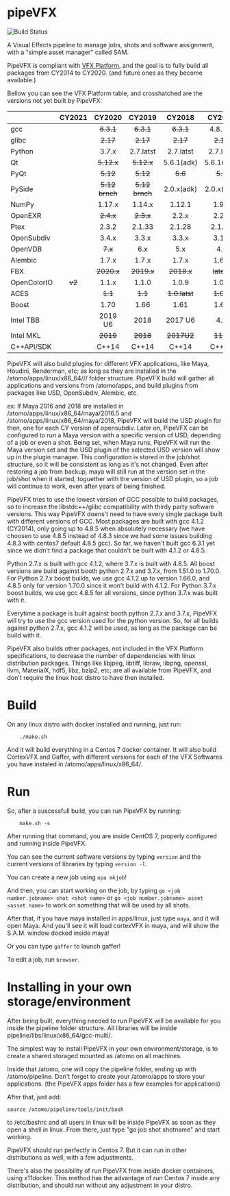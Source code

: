 pipeVFX
=======
![Build Status](https://atomovfx.hradec.com/build/build.svg)

A Visual Effects pipeline to manage jobs, shots and software assignment, with a "simple asset manager" called SAM.

PipeVFX is compliant with [VFX Platform](https://vfxplatform.com/), and the goal is to fully build all packages from CY2014 to CY2020. (and future ones as they become available.)

Bellow you can see the VFX Platform table, and crosshatched are the versions not yet built by PipeVFX:

|           |  CY2021   |   CY2020  |   CY2019  |   CY2018  |   CY2017  |   CY2016  |   CY2015  |   CY2014  |
| :----     | :-------: | :-------: | :-------: | :-------: | :-------: | :-------: | :-------: | :-------: |
| gcc       |           | ~~6.3.1~~ | ~~6.3.1~~ | ~~6.3.1~~ | 4.8.2/3   | 4.8.2/3   | 4.8.2	    | 4.1.2     |
| glibc     |           | ~~2.17~~  | ~~2.17~~  | ~~2.17~~  | ~~2.12~~  | ~~2.12~~  | ~~2.12~~  |           |
| Python    |           | 3.7.x     | 2.7.latst | 2.7.latst | 2.7.latst | 2.7.latst | 2.7.x	    | ~~2.7.3~~ |
| Qt        |           | ~~5.12.x~~| ~~5.12.x~~| 5.6.1(adk)| 5.6.1(adk)| 5.6.1(adk)| 4.8.x     | ~~4.8.5~~ |
| PyQt	    |           | ~~5.12~~  | ~~5.12~~  | ~~5.6~~   | ~~5.6~~   | ~~5.6~~ 	|           |           |
| PySide	|           | ~~5.12 brnch~~| ~~5.12 brnch~~| 2.0.x(adk)| 2.0.x(adk)| 2.0(adk)  | ~~1.2.x~~ | ~~1.2~~   |
| NumPy     |           | 1.17.x	| 1.14.x	| 1.12.1	| 1.9.2	    | 1.9.2	 	|           |           |
| OpenEXR	|           | ~~2.4.x~~ | ~~2.3.x~~ | 2.2.x     | 2.2.x     | 2.2.x     | 2.2.x     | 2.0.1     |
| Ptex      |           | 2.3.2     | 2.1.33	| 2.1.28	| 2.1.28	| 2.0.42	|           |           |
| OpenSubdiv|           | 3.4.x     | 3.3.x     | 3.3.x     | 3.1.x     | 3.0.x     | 2.5.x     | 2.3.3     |
| OpenVDB   |           | ~~7.x~~   | 6.x       | 5.x       | 4.x       | 3.x       | 3.0.x	    |           |
| Alembic	|           | 1.7.x     | 1.7.x     | 1.7.x     | 1.6.x     | 1.5.8     | 1.5.x     | 1.5.x     |
| FBX       |           | ~~2020.x~~| ~~2019.x~~| ~~2018.x~~|~~latest~~ | ~~latest~~| ~~latest~~| ~~2015~~  |
|OpenColorIO|   ~~v2~~  | 1.1.x     | 1.1.0     | 1.0.9     | 1.0.9     | 1.0.9     | 1.0.9     | ~~1.0.7~~ |
| ACES      |           | ~~1.1~~   | ~~1.1~~ |~~1.0.latst~~| ~~1.0.x~~ | ~~1.0~~ 	|           |           |
| Boost     |           | 1.70      | 1.66      | 1.61      | 1.61      | 1.55      | 1.55      | 1.53      |
| Intel TBB |           | 2019 U6   | 2018      | 2017 U6   | 4.4       | 4.3       | ~~4.2~~   | ~~4.1~~   |
| Intel MKL	|           | ~~2019~~  | ~~2018~~  | ~~2017U2~~| ~~11.3~~  | ~~11.3~~  |           |           |	 	 
| C++API/SDK|           | C++14     | C++14     | C++14     | C++11     | C++11	 	|           |           |

PipeVFX will also build plugins for different VFX applications, like Maya, Houdini, Renderman, etc; as long as they are installed in the /atomo/apps/linux/x86_64/<apps>/<versions>/
folder structure. PipeVFX build will gather all applications and versions from /atomo/apps, and build plugins from packages like USD, OpenSubdiv, Alembic, etc.

ex: If Maya 2016 and 2018 are installed in /atomo/apps/linux/x86_64/maya/2016.5 and /atomo/apps/linux/x86_64/maya/2018, PipeVFX will build the USD plugin for then, one for each CY version of opensubdiv. Later on, PipeVFX can be configured to run a Maya version with a specific version of USD, depending of a job or even a shot. Being set, when Maya runs, PipeVFX will run the Maya version set and the USD plugin of the selected USD version will show up in the plugin manager. This configuration is stored in the job/shot structure, so it will be consistent as long as it's not changed. Even after restoring a job from backup, maya will still run at the version set in the job/shot when it started, toguether with the version of USD plugin, so a job will continue to work, even after years of being finished.

PipeVFX tries to use the lowest version of GCC possible to build packages, so to increase the libstdc++/glibc compatibility with thirdy party software versions.
This way PipeVFX doens't need to have every single package built with different versions of GCC.
Most packages are built with gcc 4.1.2 (CY2014), only going up to 4.8.5 when absolutely necessary (we have choosen to use 4.8.5 instead of 4.8.3 since we had some issues building 4.8.3 with centos7 default 4.8.5 gcc).
So far, we haven't built gcc 6.3.1 yet since we didn't find a package that couldn't be built with 4.1.2 or 4.8.5.

Python 2.7.x is built with gcc 4.1.2, where 3.7.x is built with 4.8.5.
All boost versions are build against booth python 2.7.x and 3.7.x, from 1.51.0 to 1.70.0.
For Python 2.7.x boost builds, we use gcc 4.1.2 up to version 1.66.0, and 4.8.5 only for version 1.70.0 since it won't build with 4.1.2.
For Python 3.7.x boost builds, we use gcc 4.8.5 for all versions, since python 3.7.x was built with it.

Everytime a package is built against booth python 2.7.x and 3.7.x, PipeVFX will try to use the gcc version used for the python version.
So, for all builds against python 2.7.x, gcc 4.1.2 will be used, as long as the package can be build with it.

PipeVFX also builds other packages, not included in the VFX Platform specifications, to decrease the number of dependencies with linux distribution packages. Things like libjpeg, libtiff, libraw, libpng, openssl, llvm, MaterialX, hdf5, libz, bzip2, etc; are all available from PipeVFX, and don't require the linux host distro to have then installed.


Build
=====

On any linux distro with docker installed and running, just run:
```
    ./make.sh
```
And it will build everything in a Centos 7 docker container.
It will also build CortexVFX and Gaffer, with different versions for each of the VFX Softwares you have instaled in /atomo/apps/linux/x86_64/.


Run
===
So, after a suscessfull build, you can run PipeVFX by running:

```
    make.sh -s
```

After running that command, you are inside CentOS 7, properly configured and running inside PipeVFX.

You can see the current software versions by typing `version` and the current versions of libraries by typing `version -l`.

You can create a new job using `opa mkjob`!

And then, you can start working on the job, by typing `go <job number.jobname> shot <shot name>` or `go <job number.jobname> asset <asset name>` to work on something that will be used by all shots.

After that, if you have maya installed in apps/linux, just type `maya`, and it will open Maya. And you'll see it will load cortexVFX in maya, and will show the S.A.M. window docked inside maya!

Or you can type `gaffer` to launch gaffer!

To edit a job, run `browser`.



Installing in your own storage/environment
==========================================

After being built, everything needed to run PipeVFX will be available for you inside the pipeline folder structure.
All libraries will be inside pipeline/libs/linux/x86_64/gcc-multi/.

The simplest way to install PipeVFX in your own environment/storage, is to create a shared storaged mounted as /atomo on all machines.

Inside that /atomo, one will copy the pipeline folder, ending up with /atomo/pipeline.
Don't forget to create your /atomo/apps to store your applications. (the PipeVFX apps folder has a few examples for applications)

After that, just add:

```
source /atomo/pipeline/tools/init/bash
```

to /etc/bashrc and all users in linux will be inside PipeVFX as soon as they open a shell in linux. From there, just type "go job shot shotname" and start working.

PipeVFX should run perfectly in Centos 7. But it can run in other distributions as well, with a few adjustments.


There's also the possibility of run PipeVFX from inside docker containers, using x11docker. This method has the advantage of run Centos 7 inside any distribution, and should run without any adjustment in your distro.
